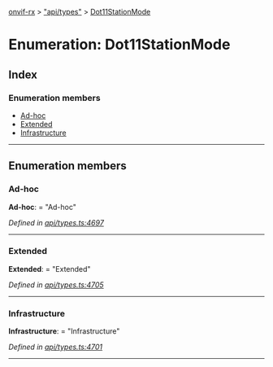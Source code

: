 [onvif-rx](../README.md) > ["api/types"](../modules/_api_types_.md) > [Dot11StationMode](../enums/_api_types_.dot11stationmode.md)

# Enumeration: Dot11StationMode

## Index

### Enumeration members

* [Ad-hoc](_api_types_.dot11stationmode.md#ad_hoc)
* [Extended](_api_types_.dot11stationmode.md#extended)
* [Infrastructure](_api_types_.dot11stationmode.md#infrastructure)

---

## Enumeration members

<a id="ad_hoc"></a>

###  Ad-hoc

**Ad-hoc**:  = "Ad-hoc"

*Defined in [api/types.ts:4697](https://github.com/patrickmichalina/onvif-rx/blob/1596479/src/api/types.ts#L4697)*

___
<a id="extended"></a>

###  Extended

**Extended**:  = "Extended"

*Defined in [api/types.ts:4705](https://github.com/patrickmichalina/onvif-rx/blob/1596479/src/api/types.ts#L4705)*

___
<a id="infrastructure"></a>

###  Infrastructure

**Infrastructure**:  = "Infrastructure"

*Defined in [api/types.ts:4701](https://github.com/patrickmichalina/onvif-rx/blob/1596479/src/api/types.ts#L4701)*

___

